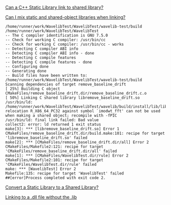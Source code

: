 [Can a C++ Static Library link to shared library?](https://stackoverflow.com/questions/1242820/can-a-c-static-library-link-to-shared-library)

[Can I mix static and shared-object libraries when linking?](https://stackoverflow.com/questions/2954387/can-i-mix-static-and-shared-object-libraries-when-linking)

```
/home/runner/work/WavelibTest/WavelibTest/wavelib-test/build
/home/runner/work/WavelibTest/WavelibTest
-- The C compiler identification is GNU 7.5.0
-- Check for working C compiler: /usr/bin/cc
-- Check for working C compiler: /usr/bin/cc - works
-- Detecting C compiler ABI info
-- Detecting C compiler ABI info - done
-- Detecting C compile features
-- Detecting C compile features - done
-- Configuring done
-- Generating done
-- Build files have been written to: /home/runner/work/WavelibTest/WavelibTest/wavelib-test/build
Scanning dependencies of target remove_baseline_drift
[ 25%] Building C object CMakeFiles/remove_baseline_drift.dir/remove_baseline_drift.c.o
[ 50%] Linking C shared library libremove_baseline_drift.so
/usr/bin/ld: /home/runner/work/WavelibTest/WavelibTest/wavelib/build/install/lib/libwavelib.a(wavelib.c.o): relocation R_X86_64_PC32 against symbol `imodwt_fft' can not be used when making a shared object; recompile with -fPIC
/usr/bin/ld: final link failed: Bad value
collect2: error: ld returned 1 exit status
make[3]: *** [libremove_baseline_drift.so] Error 1
CMakeFiles/remove_baseline_drift.dir/build.make:101: recipe for target 'libremove_baseline_drift.so' failed
make[2]: *** [CMakeFiles/remove_baseline_drift.dir/all] Error 2
CMakeFiles/Makefile2:121: recipe for target 'CMakeFiles/remove_baseline_drift.dir/all' failed
make[1]: *** [CMakeFiles/WavelibTest.dir/rule] Error 2
CMakeFiles/Makefile2:101: recipe for target 'CMakeFiles/WavelibTest.dir/rule' failed
make: *** [WavelibTest] Error 2
Makefile:135: recipe for target 'WavelibTest' failed
##[error]Process completed with exit code 2.
```

[Convert a Static Library to a Shared Library?](https://stackoverflow.com/questions/655163/convert-a-static-library-to-a-shared-library)

[Linking to a .dll file without the .lib](https://stackoverflow.com/questions/45030749/linking-to-a-dll-file-without-the-lib)